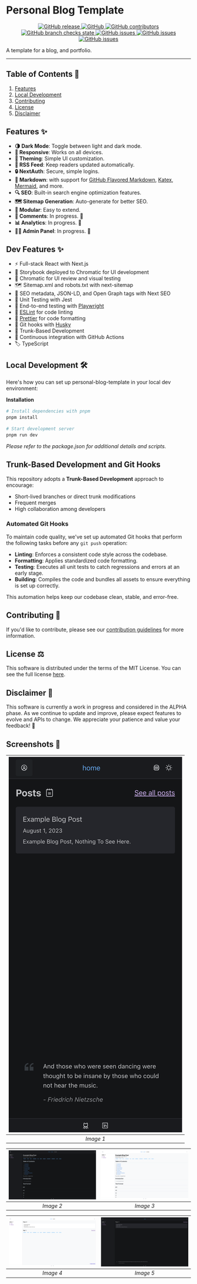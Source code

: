 # Personal Blog Template

<p align="center">
    <a href="https://github.com/HarrisFauntleroy/personal-blog-template/releases">
        <img alt="GitHub release" src="https://img.shields.io/github/package-json/v/HarrisFauntleroy/personal-blog-template?&style=for-the-badge">
    </a>
    <a href="/LICENSE.md">
        <img alt="GitHub" src="https://img.shields.io/github/license/HarrisFauntleroy/personal-blog-template?&style=for-the-badge">
    </a>
    <a href="https://github.com/HarrisFauntleroy/personal-blog-template/graphs/contributors">
        <img alt="GitHub contributors" src="https://img.shields.io/github/contributors-anon/HarrisFauntleroy/personal-blog-template?&style=for-the-badge">
    </a>
    <a href="https://github.com/HarrisFauntleroy/personal-blog-template/actions">
        <img alt="GitHub branch checks state" src="https://img.shields.io/github/checks-status/HarrisFauntleroy/personal-blog-template/main?&style=for-the-badge">
    </a>
    <a href="https://github.com/HarrisFauntleroy/personal-blog-template/issues?q=is%3Aopen+is%3Aissue">
        <img alt="GitHub issues" src="https://img.shields.io/github/issues/HarrisFauntleroy/personal-blog-template?&style=for-the-badge">
    </a>
    <a href="https://github.com/HarrisFauntleroy/personal-blog-template/issues?q=is%3Aopen+is%3Aissue">
        <img alt="GitHub issues" src="https://img.shields.io/github/last-commit/HarrisFauntleroy/personal-blog-template?&style=for-the-badge">
    </a>
    </a>
    <a href="https://github.com/HarrisFauntleroy/personal-blog-template/issues?q=is%3Aopen+is%3Aissue">
        <img alt="GitHub issues" src="https://img.shields.io/github/commit-activity/w/HarrisFauntleroy/personal-blog-template?&style=for-the-badge">
    </a>
</p>

A template for a blog, and portfolio.

---

## Table of Contents 📖

1. [Features](#features-✨)
2. [Local Development](#local-development-🛠️)
3. [Contributing](#contributing-🤝)
4. [License](#license-⚖️)
5. [Disclaimer](#disclaimer-🚨)

## Features ✨

- **🌗 Dark Mode**: Toggle between light and dark mode.
- **📱 Responsive**: Works on all devices.
- **🎨 Theming**: Simple UI customization.
- **📡 RSS Feed**: Keep readers updated automatically.
- **🔒 NextAuth**: Secure, simple logins.
- **📝 Markdown**: with support for
  [GitHub Flavored Markdown](https://github.github.com/gfm/),
  [Katex](https://katex.org/),
  [Mermaid](https://mermaid-js.github.io/mermaid/#/), and more.
- **🔍 SEO**: Built-in search engine optimization features.
- **🗺️ Sitemap Generation**: Auto-generate for better SEO.
- **🧩 Modular**: Easy to extend.
- **💬 Comments**: In progress. 🚧
- **📊 Analytics**: In progress. 🚧
- **👩‍💼 Admin Panel**: In progress. 🚧

## Dev Features ✨

- ⚡ Full-stack React with Next.js
- 🎉 Storybook deployed to Chromatic for UI development
- 🌈 Chromatic for UI review and visual testing
- 🗺️ Sitemap.xml and robots.txt with next-sitemap
- 🤖 SEO metadata, JSON-LD, and Open Graph tags with Next SEO
- 🧪 Unit Testing with Jest
- 🧪 End-to-end testing with [Playwright](https://playwright.dev/)
- 🧹 [ESLint](https://eslint.org) for code linting
- 🎨 [Prettier](https://prettier.io) for code formatting
- 🐶 Git hooks with [Husky](https://www.npmjs.com/package/husky)
- 🌳 Trunk-Based Development
- 🔄 Continuous integration with GitHub Actions
- 🏷 TypeScript

## Local Development 🛠️

Here's how you can set up personal-blog-template in your local dev environment:

**Installation**

```zsh
# Install dependencies with pnpm
pnpm install
```

```zsh
# Start development server
pnpm run dev
```

_Please refer to the package.json for additional details and scripts._

## Trunk-Based Development and Git Hooks

This repository adopts a **Trunk-Based Development** approach to encourage:

- Short-lived branches or direct trunk modifications
- Frequent merges
- High collaboration among developers

### Automated Git Hooks

To maintain code quality, we've set up automated Git hooks that perform the
following tasks before any `git push` operation:

- **Linting**: Enforces a consistent code style across the codebase.
- **Formatting**: Applies standardized code formatting.
- **Testing**: Executes all unit tests to catch regressions and errors at an
  early stage.
- **Building**: Compiles the code and bundles all assets to ensure everything is
  set up correctly.

This automation helps keep our codebase clean, stable, and error-free.

## Contributing 🤝

If you'd like to contribute, please see our
[contribution guidelines](CONTRIBUTING.md) for more information.

## License ⚖️

This software is distributed under the terms of the MIT License. You can see the
full license [here](LICENSE).

## Disclaimer 🚨

This software is currently a work in progress and considered in the ALPHA phase.
As we continue to update and improve, please expect features to evolve and APIs
to change. We appreciate your patience and value your feedback! 🙌

## Screenshots 📸

| ![Image 1](/public/1.png) |
| :-----------------------: |
|         _Image 1_         |

| ![Image 2](/public/2.png) | ![Image 3](/public/3.png) |
| :-----------------------: | :-----------------------: |
|         _Image 2_         |         _Image 3_         |

| ![Image 4](/public/4.png) | ![Image 5](/public/5.png) |
| :-----------------------: | :-----------------------: |
|         _Image 4_         |         _Image 5_         |
